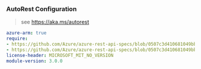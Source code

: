 ### AutoRest Configuration

> see https://aka.ms/autorest

``` yaml
azure-arm: true
require:
- https://github.com/Azure/azure-rest-api-specs/blob/0507c3d410681049bb5cd9545b49a7578a91d3d0/specification/netapp/resource-manager/readme.md
- https://github.com/Azure/azure-rest-api-specs/blob/0507c3d410681049bb5cd9545b49a7578a91d3d0/specification/netapp/resource-manager/readme.go.md
license-header: MICROSOFT_MIT_NO_VERSION
module-version: 3.0.0

```